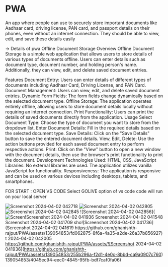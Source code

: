 # PWA
An app where people can use to securely store important documents like Aadhaar card, driving license, PAN card, and passport details on their phones, even without an internet connection. They should be able to view, edit, and save these details easily



-> Details of pwa
Offline Document Storage
Overview
Offline Document Storage is a simple web application that allows users to store details of various types of documents offline. Users can enter details such as document type, document number, and holding person's name. Additionally, they can view, edit, and delete saved document entries.

Features
Document Entry: Users can enter details of different types of documents including Aadhaar Card, Driving License, and PAN Card.
Document Management: Users can view, edit, and delete saved document entries.
Dynamic Form Fields: The form fields change dynamically based on the selected document type.
Offline Storage: The application operates entirely offline, allowing users to store document details locally without requiring an internet connection.
Print Functionality: Users can print the details of saved documents directly from the application.
Usage
Select Document Type: Choose the type of document you want to store from the dropdown list.
Enter Document Details: Fill in the required details based on the selected document type.
Save Details: Click on the "Save Details" button to save the entered document details.
View, Edit, Delete: Use the action buttons provided for each saved document entry to perform respective actions.
Print: Click on the "View" button to open a new window with the document details, then use the browser's print functionality to print the document.
Development
Technologies Used: HTML, CSS, JavaScript
Libraries: No external libraries are used. The application utilizes vanilla JavaScript for functionality.
Responsiveness: The application is responsive and can be used on various devices including desktops, tablets, and smartphones.



FOR START : OPEN VS CODE 
            Select GOLIVE option of vs code code will run on your local server

![Screenshot 2024-04-02 042718](https://github.com/ghanishth-rajput/PWA/assets/139054853/ab15fe79-dccf-45d8-b0d7-7f2ac49a519e)
![Screenshot 2024-04-02 042805](https://github.com/ghanishth-rajput/PWA/assets/139054853/c850bd73-6993-4a97-a6b9-ae98416c0292)
![Screenshot 2024-04-02 042845](https://github.com/ghanishth-rajput/PWA/assets/139054853/4121a0d3-71ca-4719-a108-c5b89a8e54ac)
![Screenshot 2024-04-02 042856](![Screen!![Screenshot 2024-04-02 041936](https://github.com/ghanishth-rajput/PWA/assets/139054853/b0ffe436-24dd-4e9d-925e-ff5d83821ee4)
[![Screenshot 2024-04-02 041548](https://github.com/ghanishth-rajput/PWA/assets/139054853/4cbe8b1a-7875-46da-9b69-331ac2d8d1c6)
Screenshot 2024-04-02 041709](https://github.com/ghanishth-rajput/PWA/assets/139054853/ef757f47-d40e-4583-a87e-ed386be3c37e)
sho![Screenshot 2024-04-02 041736](![Screenshot 2024-04-02 041619](https://github.com/ghanishth-rajput/PWA/assets/139054853/d7d40606-2084-42cd-94d6-4dabef5d2505)
https://github.com/ghanishth-rajput/PWA/assets/139054853/fd062875-8f6a-4a35-a2de-26a37b856927)
t 2024-04-02 042005](https://github.com/ghanishth-rajput/PWA/assets/139054853/dcfac275-2a92-4b05-9ba7-74c750aea4f4)
https://github.com/ghanishth-rajput/PWA/assets/![Screenshot 2024-04-02 041936](https://github.com/ghanishth-rajput/PWA/assets/139054853/255b296a-f2d1-4e0c-8bbd-ca9a0907c760)
139054853/4045ec94-eec0-4845-95fb-bdf7caf0fa06)
